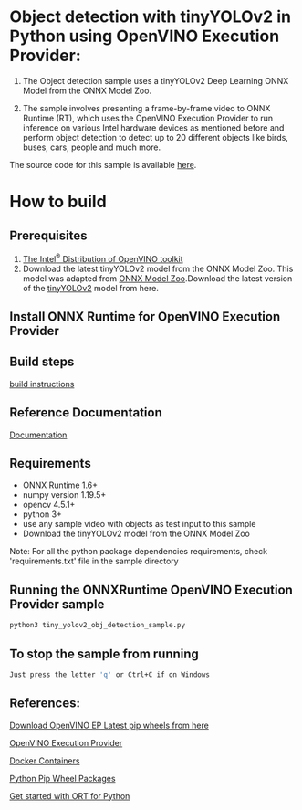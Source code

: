 # Object detection with tinyYOLOv2 in Python using OpenVINO Execution Provider:

1. The Object detection sample uses a tinyYOLOv2 Deep Learning ONNX Model from the ONNX Model Zoo.

2. The sample involves presenting a frame-by-frame video to ONNX Runtime (RT), which uses the OpenVINO Execution Provider to run inference on various Intel hardware devices as mentioned before and perform object detection to detect up to 20 different objects like birds, buses, cars, people and much more.

The source code for this sample is available [here](https://github.com/microsoft/onnxruntime-inference-examples/tree/main/python/OpenVINO_EP/tiny_yolo_v2_object_detection).

# How to build

## Prerequisites
1. [The Intel<sup>®</sup> Distribution of OpenVINO toolkit](https://docs.openvinotoolkit.org/latest/index.html)
2. Download the latest tinyYOLOv2 model from the ONNX Model Zoo.
   This model was adapted from [ONNX Model Zoo](https://github.com/onnx/models).Download the latest version of the [tinyYOLOv2](https://github.com/onnx/models/tree/master/vision/object_detection_segmentation/tiny-yolov2) model from here.

## Install ONNX Runtime for OpenVINO Execution Provider

## Build steps
[build instructions](https://onnxruntime.ai/docs/build/eps.html#openvino)

## Reference Documentation
[Documentation](https://onnxruntime.ai/docs/execution-providers/OpenVINO-ExecutionProvider.html)

## Requirements
* ONNX Runtime 1.6+
* numpy version 1.19.5+
* opencv 4.5.1+
* python 3+
* use any sample video with objects as test input to this sample
* Download the tinyYOLOv2 model from the ONNX Model Zoo

Note: For all the python package dependencies requirements, check 'requirements.txt' file in the sample directory

## Running the ONNXRuntime OpenVINO Execution Provider sample
```bash
python3 tiny_yolov2_obj_detection_sample.py
```

## To stop the sample from running
```bash
Just press the letter 'q' or Ctrl+C if on Windows
```

## References:

[Download OpenVINO EP Latest pip wheels from here](https://github.com/intel/onnxruntime/releases/)

[OpenVINO Execution Provider](https://www.intel.com/content/www/us/en/artificial-intelligence/posts/faster-inferencing-with-one-line-of-code.html)

[Docker Containers](https://www.intel.com/content/www/us/en/artificial-intelligence/posts/openvino-execution-provider-docker-container.html)

[Python Pip Wheel Packages](https://www.intel.com/content/www/us/en/artificial-intelligence/posts/openvino-execution-provider-for-onnx-runtime.html)

[Get started with ORT for Python](https://onnxruntime.ai/docs/get-started/with-python.html)

